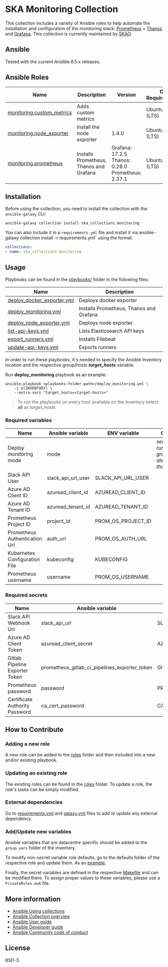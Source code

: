 # SKA Monitoring Collection

This collection includes a variety of Ansible roles to help automate the installation and configuration of the monitoring stack: [Prometheus](https://prometheus.io/) + [Thanos](https://thanos.io/) and [Grafana](https://grafana.com/).
This collection is currently maintained by [SKAO](https://www.skao.int/).

## Ansible

Tested with the current Ansible 6.5.x releases.

## Ansible Roles
| Name | Description | Version | OS Requirements | Dependencies |
| ---- | ----------- | ------- | --- | ---|
| [monitoring.custom_metrics](./roles/custom_metrics) | Adds custom metrics | | Ubuntu 18+ (LTS) | |
| [monitoring.node_exporter](./roles/node_exporter) | Install the node exporter | 1.4.0 | Ubuntu 18+ (LTS) | |
| [monitoring.prometheus](./roles/beats) | Installs Prometheus, Thanos and Grafana | Grafana: 17.2.5 <br> Thanos: 0.28.0 <br> Prometheus: 2.37.1| Ubuntu 18+ (LTS) | |

## Installation



Before using the collection, you need to install the collection with the `ansible-galaxy` CLI:

    ansible-galaxy collection install ska_collections.monitoring

You can also include it in a `requirements.yml` file and install it via ansible-galaxy collection install -r requirements.yml` using the format:

```yaml
collections:
- name: ska_collections.monitoring
```

## Usage

Playbooks can be found in the [playbooks/](./playbooks) folder in the following files:

| Name | Description |
| ---- | ----------- |
| [deploy_docker_exporter.yml](./playbooks/deploy_docker_exporter.yml) | Deploys docker exporter  |
| [deploy_monitoring.yml](./playbooks/deploy_monitoring.yml) | Installs Prometheus, Thanos and Grafana|
| [deploy_node_exporter.yml](./playbooks/deploy_node_exporter.yml) | Deploys node exporter|
| [list-api-keys.yml](./playbooks/list-api-keys.yml) | Lists Elasticsearch API keys |
| [export_runners.yml](./playbooks/export_runners.yml) | Installs Filebeat|
| [update-api-keys.yml](./playbooks/monitoring.yml) | Exports runners |

In order to run these playbooks, it's needed to specify the Ansible Inventory location and the respective group/hosts ***target_hosts*** variable.

Run **deploy_monitoring** playbook as an example:
```
ansible-playbook <playbooks-folder-path>/deploy_monitoring.yml \
	-i $(INVENTORY) \
	--extra-vars "target_hosts=<target-hosts>"
```

> To run the playbooks on every host available on the inventory select **all** as *target_hosts*

### Required variables

| Name | Ansible variable | ENV variable | Obs |
| ---- | ----------- | ----- | ----- |
| Deploy monitoring mode | mode | | *server* <br> *runner* <br> *grafana* <br> *alert* <br> *thanos* |
| Slack API User | slack_api_url_user | SLACK_API_URL_USER | |
| Azure AD Client ID | azuread_client_id | AZUREAD_CLIENT_ID | |
| Azure AD Tenant ID | azuread_tenant_id | AZUREAD_TENANT_ID | |
| Prometheus Project ID | project_id | PROM_OS_PROJECT_ID | |
| Prometheus Authentication Url | auth_url | PROM_OS_AUTH_URL | |
| Kubernetes Configuration File | kubeconfig | KUBECONFIG | |
| Prometheus username | username | PROM_OS_USERNAME | |


### Required secrets

| Name | Ansible variable | ENV variable | Obs |
| ---- | ----------- | ------------ | ----- |
| Slack API Webhook Url | slack_api_url | SLACK_API_URL | |
| Azure AD Client Token | azuread_client_secret | AZUREAD_CLIENT_SECRET | |
| Gitlab Pipeline Exporter Token | prometheus_gitlab_ci_pipelines_exporter_token | GITLAB_TOKEN | |
| Prometheus password | password | PROM_OS_PASSWORD | |
| Certificate Authority Password | ca_cert_password | CA_CERT_PASSWORD | |

## How to Contribute

### Adding a new role
A new role can be added to the [roles](./roles/) folder and then included into a new and/or existing playbook.

### Updating an existing role
The existing roles can be found in the [roles](./roles/) folder. To update a role, the role's tasks can be simply modified.

### External dependencies
Go to [requirements.yml](../../../requirements.yml) and [galaxy.yml](./galaxy.yml) files to add or update any external dependency.

### Add/Update new variables
Ansible variables that are datacentre specific should be added to the `group_vars` folder of the inventory.

To modify non-secret variable role defaults, go to the defaults folder of the respective role and update them. As an [example](./roles/prometheus/defaults/main.yml).

Finally, the secret variables are defined in the respective [Makefile](../../../resources/jobs/monitoring.mk) and can be modified there. To assign proper values to these variables, please use a `PrivateRules.mak` file.

## More information

- [Ansible Using collections](https://docs.ansible.com/ansible/latest/user_guide/collections_using.html)
- [Ansible Collection overview](https://github.com/ansible-collections/overview)
- [Ansible User guide](https://docs.ansible.com/ansible/latest/user_guide/index.html)
- [Ansible Developer guide](https://docs.ansible.com/ansible/latest/dev_guide/index.html)
- [Ansible Community code of conduct](https://docs.ansible.com/ansible/latest/community/code_of_conduct.html)

## License

BSD-3.